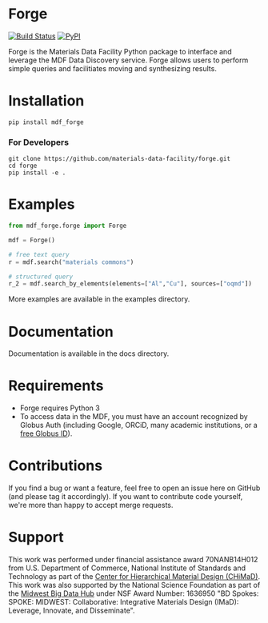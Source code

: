 # Forge
[![Build Status](https://travis-ci.org/materials-data-facility/forge.svg?branch=master)](https://travis-ci.org/materials-data-facility/forge) [![PyPI](https://img.shields.io/pypi/v/mdf_forge.svg)](https://pypi.python.org/pypi/mdf-forge)

Forge is the Materials Data Facility Python package to interface and leverage the MDF Data Discovery service. Forge allows users to perform simple queries and facilitiates moving and synthesizing results.

# Installation

```
pip install mdf_forge
```

### For Developers
```
git clone https://github.com/materials-data-facility/forge.git
cd forge
pip install -e .
```

# Examples

```python
from mdf_forge.forge import Forge

mdf = Forge()

# free text query
r = mdf.search("materials commons")

# structured query
r_2 = mdf.search_by_elements(elements=["Al","Cu"], sources=["oqmd"])
```

More examples are available in the examples directory.


# Documentation
Documentation is available in the docs directory.

# Requirements
* Forge requires Python 3 
* To access data in the MDF, you must have an account recognized by Globus Auth (including Google, ORCiD, many academic institutions, or a [free Globus ID](https://www.globusid.org/create)).

# Contributions
If you find a bug or want a feature, feel free to open an issue here on GitHub (and please tag it accordingly). If you want to contribute code yourself, we're more than happy to accept merge requests.



# Support
This work was performed under financial assistance award 70NANB14H012 from U.S. Department of Commerce, National Institute of Standards and Technology as part of the [Center for Hierarchical Material Design (CHiMaD)](http://chimad.northwestern.edu). This work was also supported by the National Science Foundation as part of the [Midwest Big Data Hub](http://midwestbigdatahub.org) under NSF Award Number: 1636950 "BD Spokes: SPOKE: MIDWEST: Collaborative: Integrative Materials Design (IMaD): Leverage, Innovate, and Disseminate".

